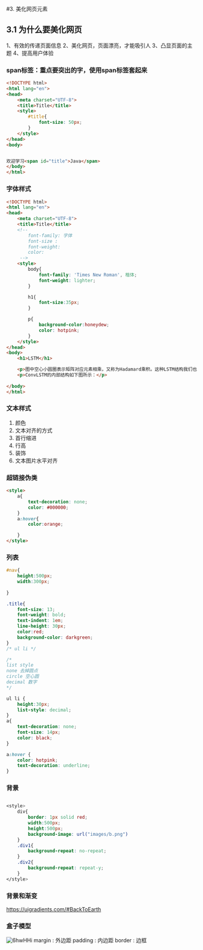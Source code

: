 #3. 美化网页元素
## 3.1 为什么要美化网页
1、有效的传递页面信息
2、美化网页，页面漂亮，才能吸引人
3、凸显页面的主题
4、提高用户体验


### span标签：重点要突出的字，使用span标签套起来
```html
<!DOCTYPE html>
<html lang="en">
<head>
    <meta charset="UTF-8">
    <title>Title</title>
    <style>
        #title{
            font-size: 50px;
        }
    </style>
</head>
<body>


欢迎学习<span id="title">Java</span>
</body>
</html>
```

### 字体样式
```html
<!DOCTYPE html>
<html lang="en">
<head>
    <meta charset="UTF-8">
    <title>Title</title>
    <!-- 
        font-family: 字体
        font-size : 
        font-weight:
        color:
     -->
    <style>
        body{
            font-family: 'Times New Roman', 楷体;
            font-weight: lighter;
        }

        h1{
            font-size:35px;
        }

        p{
            background-color:honeydew;
            color: hotpink;
        }
    </style>
</head>
<body>
    <h1>LSTM</h1>

    <p>图中空心小圆圈表示矩阵对应元素相乘，又称为Hadamard乘积。这种LSTM结构我们也可以称之为FC-LSTM，因其内部门之间是依赖于类似前馈式神经网络来计算的，而这种FC-LSTM对于时序数据可以很好地处理，但是对于空间数据来说，将会带来冗余性，原因是空间数据具有很强的局部特征，但是FC-LSTM无法刻画此局部特征。本文提出的ConvLSTM尝试解决此问题，做法是将FC-LSTM中input-to-state和state-to-state部分由前馈式计算替换成卷积的形式，</p>
    <p>ConvLSTM的内部结构如下图所示：</p>
    
</body>
</html>
```
### 文本样式
1. 颜色
2. 文本对齐的方式
3. 首行缩进
4. 行高
5. 装饰
6. 文本图片水平对齐

### 超链接伪类

```html
<style>
    a{
        text-decoration: none;
        color: #000000;
    }
    a:hover{
        color:orange;

    }
</style>
```
### 列表
```css
#nav{
    height:500px;
    width:300px;
    
}

.title{
    font-size: 13;
    font-weight: bold;
    text-indent: 1em;
    line-height: 30px;
    color:red;
    background-color: darkgreen;
}
/* ul li */

/* 
list style
none 去掉圆点
circle 空心圆
decimal 数字
*/

ul li {
    height:30px;
    list-style: decimal;
}
a{
    text-decoration: none;
    font-size: 14px;
    color: black;
}

a:hover {
    color: hotpink;
    text-decoration: underline;
}

```

### 背景
```css

<style> 
    div{
        border: 1px solid red;
        width:500px;
        height:500px;
        background-image: url("images/b.png")
    }
    .div1{
        background-repeat: no-repeat;
    }
    .div2{
        background-repeat: repeat-y;
    }
</style>

```

### 背景和渐变

https://uigradients.com/#BackToEarth

### 盒子模型

![6hwHHi](https://cdn.jsdelivr.net/gh/Flionay/pic_bed@master/Upic/202105/6hwHHi.png)
margin : 外边距
padding : 内边距
border : 边框
